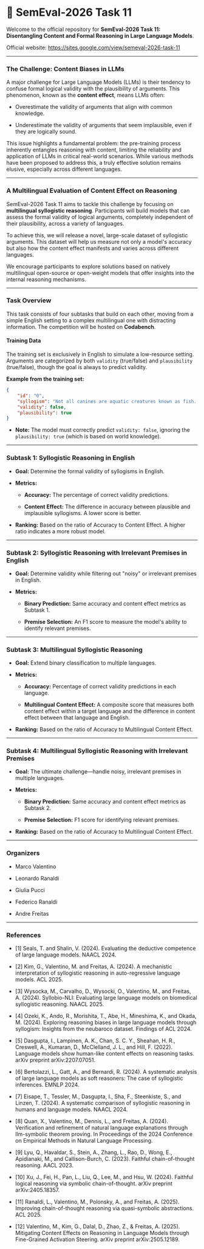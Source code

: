 # 🧠 SemEval-2026 Task 11

Welcome to the official repository for **SemEval-2026 Task 11: Disentangling Content and Formal Reasoning in Large Language Models**.

Official website: <https://sites.google.com/view/semeval-2026-task-11>

---

### The Challenge: Content Biases in LLMs

A major challenge for Large Language Models (LLMs) is their tendency to confuse formal logical validity with the plausibility of arguments. This phenomenon, known as the **content effect**, means LLMs often:

* Overestimate the validity of arguments that align with common knowledge.

* Underestimate the validity of arguments that seem implausible, even if they are logically sound.

This issue highlights a fundamental problem: the pre-training process inherently entangles reasoning with content, limiting the reliability and application of LLMs in critical real-world scenarios. While various methods have been proposed to address this, a truly effective solution remains elusive, especially across different languages.

---

### A Multilingual Evaluation of Content Effect on Reasoning

SemEval-2026 Task 11 aims to tackle this challenge by focusing on **multilingual syllogistic reasoning**. Participants will build models that can assess the formal validity of logical arguments, completely independent of their plausibility, across a variety of languages.

To achieve this, we will release a novel, large-scale dataset of syllogistic arguments. This dataset will help us measure not only a model's accuracy but also how the content effect manifests and varies across different languages.

We encourage participants to explore solutions based on natively multilingual open-source or open-weight models that offer insights into the internal reasoning mechanisms.

---

### Task Overview

This task consists of four subtasks that build on each other, moving from a simple English setting to a complex multilingual one with distracting information. The competition will be hosted on **Codabench**.

#### Training Data

The training set is exclusively in English to simulate a low-resource setting. Arguments are categorized by both `validity` (true/false) and `plausibility` (true/false), though the goal is always to predict validity.

**Example from the training set:**

```json
{
    "id": "0",
    "syllogism": "Not all canines are aquatic creatures known as fish. It is certain that no fish belong to the class of mammals. Therefore, every canine falls under the category of mammals.",
    "validity": false,
    "plausibility": true
}
```

* **Note:** The model must correctly predict `validity: false`, ignoring the `plausibility: true` (which is based on world knowledge).

---

### Subtask 1: Syllogistic Reasoning in English

* **Goal:** Determine the formal validity of syllogisms in English.

* **Metrics:**

  * **Accuracy:** The percentage of correct validity predictions.

  * **Content Effect:** The difference in accuracy between plausible and implausible syllogisms. A lower score is better.

* **Ranking:** Based on the ratio of Accuracy to Content Effect. A higher ratio indicates a more robust model.

---

### Subtask 2: Syllogistic Reasoning with Irrelevant Premises in English

* **Goal:** Determine validity while filtering out "noisy" or irrelevant premises in English.

* **Metrics:**

  * **Binary Prediction:** Same accuracy and content effect metrics as Subtask 1.

  * **Premise Selection:** An F1 score to measure the model's ability to identify relevant premises.

---

### Subtask 3: Multilingual Syllogistic Reasoning

* **Goal:** Extend binary classification to multiple languages.

* **Metrics:**

  * **Accuracy:** Percentage of correct validity predictions in each language.

  * **Multilingual Content Effect:** A composite score that measures both content effect within a target language and the difference in content effect between that language and English.

* **Ranking:** Based on the ratio of Accuracy to Multilingual Content Effect.

---

### Subtask 4: Multilingual Syllogistic Reasoning with Irrelevant Premises

* **Goal:** The ultimate challenge—handle noisy, irrelevant premises in multiple languages.

* **Metrics:**

  * **Binary Prediction:** Same accuracy and content effect metrics as Subtask 2.

  * **Premise Selection:** F1 score for identifying relevant premises.

* **Ranking:** Based on the ratio of Accuracy to Multilingual Content Effect.

---

### Organizers

* Marco Valentino

* Leonardo Ranaldi

* Giulia Pucci

* Federico Ranaldi

* Andre Freitas

---

### References

* \[1\] Seals, T. and Shalin, V. (2024). Evaluating the deductive competence of large language models. NAACL 2024.

* \[2\] Kim, G., Valentino, M. and Freitas, A. (2024). A mechanistic interpretation of syllogistic reasoning in auto-regressive language models. ACL 2025.

* \[3\] Wysocka, M., Carvalho, D., Wysocki, O., Valentino, M., and Freitas, A. (2024). Syllobio-NLI: Evaluating large language models on biomedical syllogistic reasoning. NAACL 2025.

* \[4\] Ozeki, K., Ando, R., Morishita, T., Abe, H., Mineshima, K., and Okada, M. (2024). Exploring reasoning biases in large language models through syllogism: Insights from the neubaroco dataset. Findings of ACL 2024.

* \[5\] Dasgupta, I., Lampinen, A. K., Chan, S. C. Y., Sheahan, H. R., Creswell, A., Kumaran, D., McClelland, J. L., and Hill, F. (2022). Language models show human-like content effects on reasoning tasks. arXiv preprint arXiv:2207.07051.

* \[6\] Bertolazzi, L., Gatt, A., and Bernardi, R. (2024). A systematic analysis of large language models as soft reasoners: The case of syllogistic inferences. EMNLP 2024.

* \[7\] Eisape, T., Tessler, M., Dasgupta, I., Sha, F., Steenkiste, S., and Linzen, T. (2024). A systematic comparison of syllogistic reasoning in humans and language models. NAACL 2024.

* \[8\] Quan, X., Valentino, M., Dennis, L., and Freitas, A. (2024). Verification and refinement of natural language explanations through llm-symbolic theorem proving. In Proceedings of the 2024 Conference on Empirical Methods in Natural Language Processing.

* \[9\] Lyu, Q., Havaldar, S., Stein, A., Zhang, L., Rao, D., Wong, E., Apidianaki, M., and Callison-Burch, C. (2023). Faithful chain-of-thought reasoning. AACL 2023.

* \[10\] Xu, J., Fei, H., Pan, L., Liu, Q., Lee, M., and Hsu, W. (2024). Faithful logical reasoning via symbolic chain-of-thought. arXiv preprint arXiv:2405.18357.

* \[11\] Ranaldi, L., Valentino, M., Polonsky, A., and Freitas, A. (2025). Improving chain-of-thought reasoning via quasi-symbolic abstractions. ACL 2025.

* \[12\] Valentino, M., Kim, G., Dalal, D., Zhao, Z., & Freitas, A. (2025). Mitigating Content Effects on Reasoning in Language Models through Fine-Grained Activation Steering. arXiv preprint arXiv:2505.12189.
